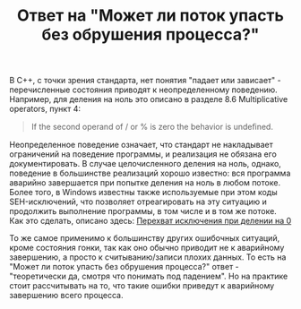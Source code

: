 ﻿---
title: "Ответ на \"Может ли поток упасть без обрушения процесса?\""
se.owner.user_id: 240512
se.owner.display_name: "MSDN.WhiteKnight"
se.owner.link: "https://ru.stackoverflow.com/users/240512/msdn-whiteknight"
se.answer_id: 1152176
se.question_id: 1151347
se.post_type: answer
se.is_accepted: True
---
<p>В С++, с точки зрения стандарта, нет понятия &quot;падает или зависает&quot; - перечисленные состояния приводят к неопределенному поведению. Например, для деления на ноль это описано в разделе 8.6 Multiplicative operators, пункт 4:</p>
<blockquote>
<p>If the second operand of / or % is zero the behavior is undeﬁned.</p>
</blockquote>
<p>Неопределенное поведение означает, что стандарт не накладывает ограничений на поведение программы, и реализация не обязана его документировать. В случае целочисленного деления на ноль, однако, поведение в большинстве реализаций хорошо известно: вся программа аварийно завершается при попытке деления на ноль в любом потоке. Более того, в Windows известны также используемые при этом коды SEH-исключений, что позволяет отреагировать на эту ситуацию и продолжить выполнение программы, в том числе и в том же потоке. Как это сделать, описано здесь: <a href="https://ru.stackoverflow.com/q/842745/240512">Перехват исключения при делении на 0</a></p>
<p>То же самое применимо к большинству других ошибочных ситуаций, кроме состояния гонки, так как оно обычно приводит не к аварийному завершению, а просто к считыванию/записи плохих данных. То есть на &quot;Может ли поток упасть без обрушения процесса?&quot; ответ - &quot;теоретически да, смотря что понимать под падением&quot;. Но на практике стоит рассчитывать на то, что такие ошибки приведут к аварийному завершению всего процесса.</p>
